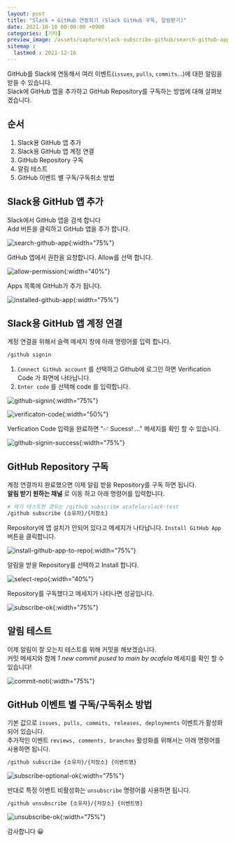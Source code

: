 ```yaml
---
layout: post
title: "Slack + GitHub 연동하기 (Slack GitHub 구독, 알림받기)"
date: 2021-10-18 00:00:00 +0900
categories: [기타]
preview_image: /assets/capture/slack-subscribe-github/search-github-app.png
sitemap :
  lastmod : 2021-12-16
---
```


GitHub를 Slack에 연동해서 여러 이벤트(`issues`, `pulls`, `commits`...)에 대한 알림을 받을 수 있습니다.  
Slack에 GitHub 앱을 추가하고 GitHub Repository를 구독하는 방법에 대해 살펴보겠습니다.

## 순서

1. Slack용 GitHub 앱 추가
2. Slack용 GitHub 앱 계정 연결
3. GitHub Repository 구독
4. 알림 테스트
5. GitHub 이벤트 별 구독/구독취소 방법

## Slack용 GitHub 앱 추가

Slack에서 GitHub 앱을 검색 합니다  
Add 버튼을 클릭하고 GitHub 앱을 추가 합니다.

![search-github-app](/assets/capture/slack-subscribe-github/search-github-app.png){:width="75%"}

GitHub 앱에서 권한을 요청합니다. Allow를 선택 합니다.

![allow-permission](/assets/capture/slack-subscribe-github/allow-permission.png){:width="40%"}

Apps 목록에 GitHub가 추가 됩니다.

![installed-github-app](/assets/capture/slack-subscribe-github/installed-github-app.png){:width="75%"}


## Slack용 GitHub 앱 계정 연결

계정 연결을 위해서 슬랙 메세지 창에 아래 명령어를 입력 합니다.

```bash
/github signin
```

1. `Connect GitHub account` 를 선택하고 Github에 로그인 하면 Verification Code 가 화면에 나타납니다.
2. `Enter code` 를 선택해 code 를 입력합니다.

![github-signin](/assets/capture/slack-subscribe-github/github-signin.png){:width="75%"}

![verificaton-code](/assets/capture/slack-subscribe-github/verification-code.png){:width="50%"}

Verfication Code 입력을 완료하면 "✅ Sucess! ..." 메세지를 확인 할 수 있습니다.

![github-signin-success](/assets/capture/slack-subscribe-github/github-signin-success.png){:width="75%"}

## GitHub Repository 구독

계정 연결까지 완료했으면 이제 알림 받을 Repository를 구독 하면 됩니다.  
__알림 받기 원하는 채널__ 로 이동 하고 아래 명령어를 입력합니다.

```bash
# 제가 테스트한 경우는 /github subscribe acafela/slack-test
/github subscribe {소유자}/{저장소}
```

Repository에 앱 설치가 안되어 있다고 메세지가 나타납니다. `Install GitHub App` 버튼을 클릭합니다.  

![install-github-app-to-repo](/assets/capture/slack-subscribe-github/install-github-app-to-repo.png){:width="75%"}

알림을 받을 Repository를 선택하고 Install 합니다.

![select-repo](/assets/capture/slack-subscribe-github/select-repo.png){:width="40%"}

Repository를 구독했다고 메세지가 나타나면 성공입니다.

![subscribe-ok](/assets/capture/slack-subscribe-github/subscribe-ok.png){:width="75%"}

## 알림 테스트

이제 알림이 잘 오는지 테스트를 위해 커밋을 해보겠습니다.  
커밋 메세지와 함께 _1 new commit pused to main by acafela_ 메세지를 확인 할 수 있습니다!

![commit-noti](/assets/capture/slack-subscribe-github/commit-noti.png){:width="75%"}

## GitHub 이벤트 별 구독/구독취소 방법

기본 값으로 `issues, pulls, commits, releases, deployments` 이벤트가 활성화 되어 있습니다.  
추가적인 이벤트 `reviews, comments, branches` 활성화를 위해서는 아래 명령어를 사용하면 됩니다.

```bash
/github subscribe {소유자}/{저장소} {이벤트명}
```

![subscribe-optional-ok](/assets/capture/slack-subscribe-github/subscribe-optional-ok.png){:width="75%"}

반대로 특정 이벤트 비활성화는 `unsubscribe` 명령어를 사용하면 됩니다.

```bash
/github unsubscribe {소유자}/{저장소} {이벤트명}
```

![unsubscribe-ok](/assets/capture/slack-subscribe-github/unsubscribe-ok.png){:width="75%"}

감사합니다 😀